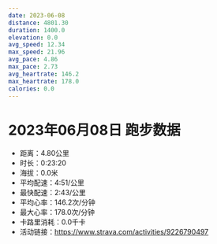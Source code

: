 ```yaml
---
date: 2023-06-08
distance: 4801.30
duration: 1400.0
elevation: 0.0
avg_speed: 12.34
max_speed: 21.96
avg_pace: 4.86
max_pace: 2.73
avg_heartrate: 146.2
max_heartrate: 178.0
calories: 0.0
---
```


# 2023年06月08日 跑步数据

- 距离：4.80公里
- 时长：0:23:20
- 海拔：0.0米
- 平均配速：4:51/公里
- 最快配速：2:43/公里
- 平均心率：146.2次/分钟
- 最大心率：178.0次/分钟
- 卡路里消耗：0.0千卡
- 活动链接：https://www.strava.com/activities/9226790497

